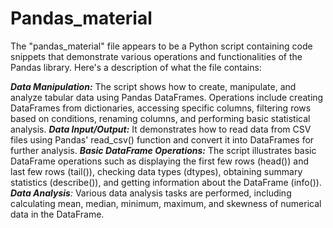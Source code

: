 # Pandas_material

The "pandas_material" file appears to be a Python script containing code snippets that demonstrate various operations and functionalities of the Pandas library. Here's a description of what the file contains:

_**Data Manipulation:**_ The script shows how to create, manipulate, and analyze tabular data using Pandas DataFrames. Operations include creating DataFrames from dictionaries, accessing specific columns, filtering rows based on conditions, renaming columns, and performing basic statistical analysis.
_**Data Input/Output:**_ It demonstrates how to read data from CSV files using Pandas' read_csv() function and convert it into DataFrames for further analysis.
_**Basic DataFrame Operations:**_ The script illustrates basic DataFrame operations such as displaying the first few rows (head()) and last few rows (tail()), checking data types (dtypes), obtaining summary statistics (describe()), and getting information about the DataFrame (info()).
_**Data Analysis**:_ Various data analysis tasks are performed, including calculating mean, median, minimum, maximum, and skewness of numerical data in the DataFrame.
